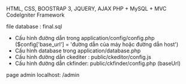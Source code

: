 HTML, CSS, BOOSTRAP 3, JQUERY, AJAX 
PHP + MySQL + MVC CodeIgniter Framework

file database : final.sql

- Cấu hình đường dẫn trong application/config/config.php ($config['base_url'] = 'đường dẫn của máy hoặc đường dẫn host')
- Cấu hình database trong application/database.php
- Cấu hình đường dẫn ckediter : public/ckeditor/config.js
- Cấu hình đường dẫn ckfinder: public/ckfinder/config.php (baseUrl)

page admin localhost: /admin

